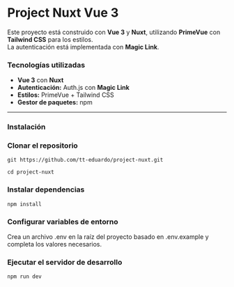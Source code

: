 # Project Nuxt Vue 3

Este proyecto está construido con **Vue 3** y **Nuxt**, utilizando **PrimeVue** con **Tailwind CSS** para los estilos.  
La autenticación está implementada con **Magic Link**.

### Tecnologías utilizadas

- **Vue 3** con **Nuxt**
- **Autenticación:** Auth.js con **Magic Link**
- **Estilos:** PrimeVue + Tailwind CSS
- **Gestor de paquetes:** npm

---

### Instalación

### Clonar el repositorio

```
git https://github.com/tt-eduardo/project-nuxt.git
```
```
cd project-nuxt
```

### Instalar dependencias

```
npm install
```

### Configurar variables de entorno

Crea un archivo .env en la raíz del proyecto basado en .env.example y completa los valores necesarios.

### Ejecutar el servidor de desarrollo

```
npm run dev
```